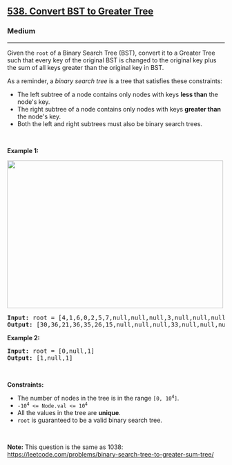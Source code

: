 <h2><a href="https://leetcode.com/problems/convert-bst-to-greater-tree/">538. Convert BST to Greater Tree</a></h2><h3>Medium</h3><hr><div><p><font papago-translate="cached" papago-id="15">Given the </font><code>root</code><font papago-translate="cached" papago-id="16"> of a Binary Search Tree (BST), convert it to a Greater Tree such that every key of the original BST is changed to the original key plus the sum of all keys greater than the original key in BST.</font></p>

<p papago-id="17" papago-translate="cached">As a reminder, a <em papago-id="17-1">binary search tree</em> is a tree that satisfies these constraints:</p>

<ul>
	<li papago-id="18" papago-translate="cached">The left subtree of a node contains only nodes with keys <strong papago-id="18-1">less than</strong> the node's key.</li>
	<li papago-id="19" papago-translate="cached">The right subtree of a node contains only nodes with keys <strong papago-id="19-1">greater than</strong> the node's key.</li>
	<li papago-id="20" papago-translate="translated">Both the left and right subtrees must also be binary search trees.</li>
</ul>

<p>&nbsp;</p>
<p><strong papago-id="21" papago-translate="translated">Example 1:</strong></p>
<img alt="" src="https://assets.leetcode.com/uploads/2019/05/02/tree.png" style="width: 500px; height: 341px;">
<pre papago-id="0" papago-translate="cached"><strong papago-id="0-0">Input:</strong> root = [4,1,6,0,2,5,7,null,null,null,3,null,null,null,8]
<strong papago-id="0-2">Output:</strong> [30,36,21,36,35,26,15,null,null,null,33,null,null,null,8]
</pre>

<p><strong>Example 2:</strong></p>

<pre><strong>Input:</strong> root = [0,null,1]
<strong>Output:</strong> [1,null,1]
</pre>

<p>&nbsp;</p>
<p><strong>Constraints:</strong></p>

<ul>
	<li><font papago-translate="translated" papago-id="2">The number of nodes in the tree is in the range </font><code>[0, 10<sup>4</sup>]</code><font papago-translate="translated" papago-id="3">.</font></li>
	<li><code>-10<sup>4</sup> &lt;= Node.val &lt;= 10<sup>4</sup></code></li>
	<li>All the values in the tree are <strong>unique</strong>.</li>
	<li><code>root</code><font papago-translate="translated" papago-id="4"> is guaranteed to be a valid binary search tree.</font></li>
</ul>

<p>&nbsp;</p>
<p><strong>Note:</strong> This question is the same as 1038: <a href="https://leetcode.com/problems/binary-search-tree-to-greater-sum-tree/" target="_blank">https://leetcode.com/problems/binary-search-tree-to-greater-sum-tree/</a></p>
</div>